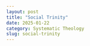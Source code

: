 ```yaml
---
layout: post
title: "Social Trinity"
date: 2025-01-22
category: Systematic Theology
slug: social-trinity
---
```



